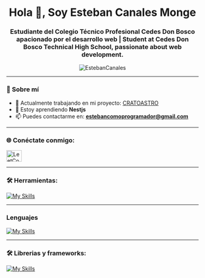 <h1 align="center">Hola 👋, Soy Esteban Canales Monge</h1>
<h3 align="center">Estudiante del Colegio Técnico Profesional Cedes Don Bosco apacionado por el desarrollo web | Student at Cedes Don Bosco Technical High School, passionate about web development.</h3>

<p align="center">
  <img src="https://github-readme-stats.vercel.app/api?username=EstebanCanales&show_icons=true&locale=es" alt="EstebanCanales" />
</p>

---

### 🚀 Sobre mí

- 🔭 Actualmente trabajando en mi proyecto: [CRATOASTRO](https://github.com/EstebanCanales/CRATOASTRO)
- 🌱 Estoy aprendiendo **Nestjs** 
- 📫 Puedes contactarme en: **estebancomoprogramador@gmail.com**

---

### 🌐 Conéctate conmigo:

<p align="left">
  <a href="https://leetcode.com/estebancanales/" target="blank">
    <img align="center" src="https://raw.githubusercontent.com/rahuldkjain/github-profile-readme-generator/master/src/images/icons/Social/leet-code.svg" alt="LeetCode de Esteban Canales Monge" height="30" width="40" />
  </a>
</p>

---

### 🛠️ Herramientas:
[![My Skills](https://skillicons.dev/icons?i=neovim,arch,ubuntu,debian,github,figma,vercel)](https://skillicons.dev)

---


### Lenguajes
[![My Skills](https://skillicons.dev/icons?i=js,ts,bash,php,lua,arduino)](https://skillicons.dev)

---
### 🛠️ Librerias y frameworks:

<p align="left">
  
[![My Skills](https://skillicons.dev/icons?i=express,nodejs,mongodb,nextjs,react,tailwind,astro,linux,npm,bun,vite)](https://skillicons.dev)

</p>
